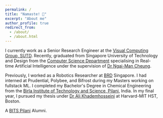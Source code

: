 ```yaml
---
permalink: /
title: "Namaste! 🙏"
excerpt: "About me"
author_profile: true
redirect_from: 
  - /about/
  - /about.html
---
```

I currently work as a Senior Research Engineer at the [Visual Computing Group, SUTD](!https://sutd-visual-computing-group.github.io/). Recently, graduated from Singapore University of Technology and Design from the [Computer Science Department](!https://istd.sutd.edu.sg/) specialising in Real-time Artificial Intelligence under the supervision of [Dr Ngai-Man Cheung](!https://sites.google.com/site/mancheung0407/).

Previously, I worked as a Robotics Researcher at [BRD](!https://brd.sutd.edu.sg/) Singapore. I had interned at Prudential, Polybee, and Bifrost during my Masters working on fullstack ML. I completed my Bachelor's Degree in Chemical Engineering from the [Birla Institute of Technology and Science, Pilani](!https://www.bits-pilani.ac.in/goa/), India. In my final year, I pursued my thesis under [Dr Ali Khademhosseini](!https://hst.mit.edu/) at Harvard-MIT HST, Boston.

A [BITS Pilani](!https://www.bits-pilani.ac.in/goa/) Alumni.